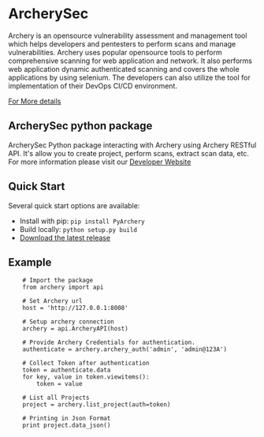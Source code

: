 # ArcherySec

Archery is an opensource vulnerability assessment and management tool which helps developers and pentesters to perform scans and manage vulnerabilities. Archery uses popular opensource tools to perform comprehensive scanning for web application and network. It also performs web application dynamic authenticated scanning and covers the whole applications by using selenium. The developers can also utilize the tool for implementation of their DevOps CI/CD environment.

[For More details](http://docs.archerysec.info/)

## ArcherySec python package

ArcherySec Python package interacting with Archery using Archery RESTful API. It's allow you to create project, perform scans, extract scan data, etc. For more information please visit our [Developer Website](http://developers.archerysec.info/)

## Quick Start

Several quick start options are available:

- Install with pip: `pip install PyArchery`
- Build locally: `python setup.py build`
- [Download the latest release](https://github.com/target/webinspectapi/releases/latest/)

## Example

```
    # Import the package
    from archery import api

    # Set Archery url
    host = 'http://127.0.0.1:8008'

    # Setup archery connection
    archery = api.ArcheryAPI(host)

    # Provide Archery Credentials for authentication.
    authenticate = archery.archery_auth('admin', 'admin@123A')

    # Collect Token after authentication
    token = authenticate.data
    for key, value in token.viewitems():
        token = value

    # List all Projects
    project = archery.list_project(auth=token)

    # Printing in Json Format
    print project.data_json()
```

